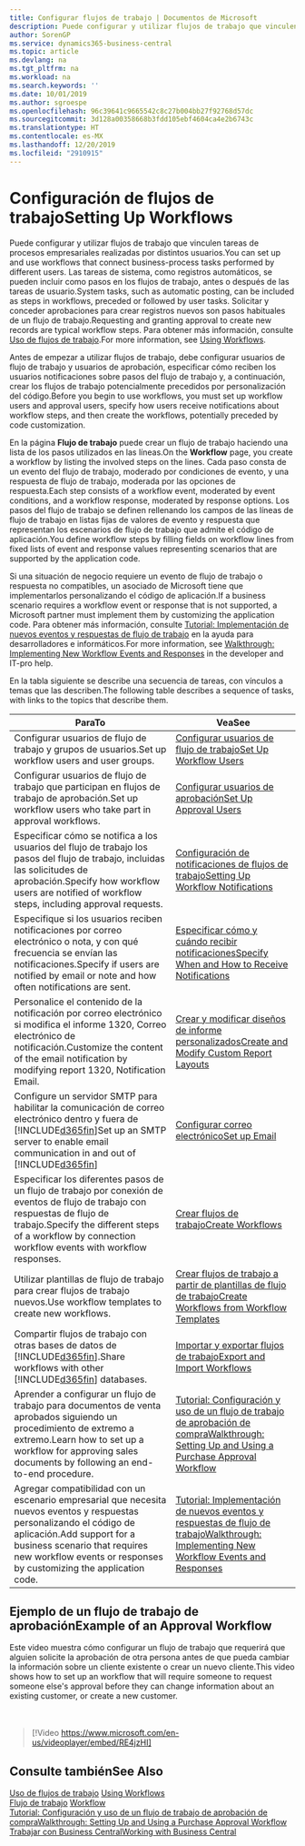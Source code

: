 ```yaml
---
title: Configurar flujos de trabajo | Documentos de Microsoft
description: Puede configurar y utilizar flujos de trabajo que vinculen tareas de procesos empresariales realizadas por distintos usuarios. Las tareas de sistema, como registros automáticos, se pueden incluir como pasos en los flujos de trabajo, antes o después de las tareas de usuario. Solicitar y conceder aprobaciones para crear registros nuevos son pasos habituales de un flujo de trabajo.
author: SorenGP
ms.service: dynamics365-business-central
ms.topic: article
ms.devlang: na
ms.tgt_pltfrm: na
ms.workload: na
ms.search.keywords: ''
ms.date: 10/01/2019
ms.author: sgroespe
ms.openlocfilehash: 96c39641c9665542c8c27b004bb27f92768d57dc
ms.sourcegitcommit: 3d128a00358668b3fdd105ebf4604ca4e2b6743c
ms.translationtype: HT
ms.contentlocale: es-MX
ms.lasthandoff: 12/20/2019
ms.locfileid: "2910915"
---
```

# <a name="setting-up-workflows"></a><span data-ttu-id="53dbb-105">Configuración de flujos de trabajo</span><span class="sxs-lookup"><span data-stu-id="53dbb-105">Setting Up Workflows</span></span>
<span data-ttu-id="53dbb-106">Puede configurar y utilizar flujos de trabajo que vinculen tareas de procesos empresariales realizadas por distintos usuarios.</span><span class="sxs-lookup"><span data-stu-id="53dbb-106">You can set up and use workflows that connect business-process tasks performed by different users.</span></span> <span data-ttu-id="53dbb-107">Las tareas de sistema, como registros automáticos, se pueden incluir como pasos en los flujos de trabajo, antes o después de las tareas de usuario.</span><span class="sxs-lookup"><span data-stu-id="53dbb-107">System tasks, such as automatic posting, can be included as steps in workflows, preceded or followed by user tasks.</span></span> <span data-ttu-id="53dbb-108">Solicitar y conceder aprobaciones para crear registros nuevos son pasos habituales de un flujo de trabajo.</span><span class="sxs-lookup"><span data-stu-id="53dbb-108">Requesting and granting approval to create new records are typical workflow steps.</span></span> <span data-ttu-id="53dbb-109">Para obtener más información, consulte [Uso de flujos de trabajo](across-use-workflows.md).</span><span class="sxs-lookup"><span data-stu-id="53dbb-109">For more information, see [Using Workflows](across-use-workflows.md).</span></span>  

 <span data-ttu-id="53dbb-110">Antes de empezar a utilizar flujos de trabajo, debe configurar usuarios de flujo de trabajo y usuarios de aprobación, especificar cómo reciben los usuarios notificaciones sobre pasos del flujo de trabajo y, a continuación, crear los flujos de trabajo potencialmente precedidos por personalización del código.</span><span class="sxs-lookup"><span data-stu-id="53dbb-110">Before you begin to use workflows, you must set up workflow users and approval users, specify how users receive notifications about workflow steps, and then create the workflows, potentially preceded by code customization.</span></span>  

 <span data-ttu-id="53dbb-111">En la página **Flujo de trabajo** puede crear un flujo de trabajo haciendo una lista de los pasos utilizados en las líneas.</span><span class="sxs-lookup"><span data-stu-id="53dbb-111">On the **Workflow** page, you create a workflow by listing the involved steps on the lines.</span></span> <span data-ttu-id="53dbb-112">Cada paso consta de un evento del flujo de trabajo, moderado por condiciones de evento, y una respuesta de flujo de trabajo, moderada por las opciones de respuesta.</span><span class="sxs-lookup"><span data-stu-id="53dbb-112">Each step consists of a workflow event, moderated by event conditions, and a workflow response, moderated by response options.</span></span> <span data-ttu-id="53dbb-113">Los pasos del flujo de trabajo se definen rellenando los campos de las líneas de flujo de trabajo en listas fijas de valores de evento y respuesta que representan los escenarios de flujo de trabajo que admite el código de aplicación.</span><span class="sxs-lookup"><span data-stu-id="53dbb-113">You define workflow steps by filling fields on workflow lines from fixed lists of event and response values representing scenarios that are supported by the application code.</span></span>  

 <span data-ttu-id="53dbb-114">Si una situación de negocio requiere un evento de flujo de trabajo o respuesta no compatibles, un asociado de Microsoft tiene que implementarlos personalizando el código de aplicación.</span><span class="sxs-lookup"><span data-stu-id="53dbb-114">If a business scenario requires a workflow event or response that is not supported, a Microsoft partner must implement them by customizing the application code.</span></span> <span data-ttu-id="53dbb-115">Para obtener más información, consulte [Tutorial: Implementación de nuevos eventos y respuestas de flujo de trabajo](/dynamics-nav/Walkthrough--Implementing-New-Workflow-Events-and-Responses) en la ayuda para desarrolladores e informáticos.</span><span class="sxs-lookup"><span data-stu-id="53dbb-115">For more information, see [Walkthrough: Implementing New Workflow Events and Responses](/dynamics-nav/Walkthrough--Implementing-New-Workflow-Events-and-Responses) in the developer and IT-pro help.</span></span>

 <span data-ttu-id="53dbb-116">En la tabla siguiente se describe una secuencia de tareas, con vínculos a temas que las describen.</span><span class="sxs-lookup"><span data-stu-id="53dbb-116">The following table describes a sequence of tasks, with links to the topics that describe them.</span></span>  

|<span data-ttu-id="53dbb-117">**Para**</span><span class="sxs-lookup"><span data-stu-id="53dbb-117">**To**</span></span>|<span data-ttu-id="53dbb-118">**Vea**</span><span class="sxs-lookup"><span data-stu-id="53dbb-118">**See**</span></span>|  
|------------|-------------|  
|<span data-ttu-id="53dbb-119">Configurar usuarios de flujo de trabajo y grupos de usuarios.</span><span class="sxs-lookup"><span data-stu-id="53dbb-119">Set up workflow users and user groups.</span></span>|[<span data-ttu-id="53dbb-120">Configurar usuarios de flujo de trabajo</span><span class="sxs-lookup"><span data-stu-id="53dbb-120">Set Up Workflow Users</span></span>](across-how-to-set-up-workflow-users.md)|  
|<span data-ttu-id="53dbb-121">Configurar usuarios de flujo de trabajo que participan en flujos de trabajo de aprobación.</span><span class="sxs-lookup"><span data-stu-id="53dbb-121">Set up workflow users who take part in approval workflows.</span></span>|[<span data-ttu-id="53dbb-122">Configurar usuarios de aprobación</span><span class="sxs-lookup"><span data-stu-id="53dbb-122">Set Up Approval Users</span></span>](across-how-to-set-up-approval-users.md)|  
|<span data-ttu-id="53dbb-123">Especificar cómo se notifica a los usuarios del flujo de trabajo los pasos del flujo de trabajo, incluidas las solicitudes de aprobación.</span><span class="sxs-lookup"><span data-stu-id="53dbb-123">Specify how workflow users are notified of workflow steps, including approval requests.</span></span>|[<span data-ttu-id="53dbb-124">Configuración de notificaciones de flujos de trabajo</span><span class="sxs-lookup"><span data-stu-id="53dbb-124">Setting Up Workflow Notifications</span></span>](across-setting-up-workflow-notifications.md)|  
|<span data-ttu-id="53dbb-125">Especifique si los usuarios reciben notificaciones por correo electrónico o nota, y con qué frecuencia se envían las notificaciones.</span><span class="sxs-lookup"><span data-stu-id="53dbb-125">Specify if users are notified by email or note and how often notifications are sent.</span></span>|[<span data-ttu-id="53dbb-126">Especificar cómo y cuándo recibir notificaciones</span><span class="sxs-lookup"><span data-stu-id="53dbb-126">Specify When and How to Receive Notifications</span></span>](across-how-to-specify-when-and-how-to-receive-notifications.md)|  
|<span data-ttu-id="53dbb-127">Personalice el contenido de la notificación por correo electrónico si modifica el informe 1320, Correo electrónico de notificación.</span><span class="sxs-lookup"><span data-stu-id="53dbb-127">Customize the content of the email notification by modifying report 1320, Notification Email.</span></span>|[<span data-ttu-id="53dbb-128">Crear y modificar diseños de informe personalizados</span><span class="sxs-lookup"><span data-stu-id="53dbb-128">Create and Modify Custom Report Layouts</span></span>](ui-how-create-custom-report-layout.md)|  
|<span data-ttu-id="53dbb-129">Configure un servidor SMTP para habilitar la comunicación de correo electrónico dentro y fuera de [!INCLUDE[d365fin](includes/d365fin_md.md)]</span><span class="sxs-lookup"><span data-stu-id="53dbb-129">Set up an SMTP server to enable email communication in and out of [!INCLUDE[d365fin](includes/d365fin_md.md)]</span></span>|[<span data-ttu-id="53dbb-130">Configurar correo electrónico</span><span class="sxs-lookup"><span data-stu-id="53dbb-130">Set up Email</span></span>](admin-how-setup-email.md)|
|<span data-ttu-id="53dbb-131">Especificar los diferentes pasos de un flujo de trabajo por conexión de eventos de flujo de trabajo con respuestas de flujo de trabajo.</span><span class="sxs-lookup"><span data-stu-id="53dbb-131">Specify the different steps of a workflow by connection workflow events with workflow responses.</span></span>|[<span data-ttu-id="53dbb-132">Crear flujos de trabajo</span><span class="sxs-lookup"><span data-stu-id="53dbb-132">Create Workflows</span></span>](across-how-to-create-workflows.md)|  
|<span data-ttu-id="53dbb-133">Utilizar plantillas de flujo de trabajo para crear flujos de trabajo nuevos.</span><span class="sxs-lookup"><span data-stu-id="53dbb-133">Use workflow templates to create new workflows.</span></span>|[<span data-ttu-id="53dbb-134">Crear flujos de trabajo a partir de plantillas de flujo de trabajo</span><span class="sxs-lookup"><span data-stu-id="53dbb-134">Create Workflows from Workflow Templates</span></span>](across-how-to-create-workflows-from-workflow-templates.md)|  
|<span data-ttu-id="53dbb-135">Compartir flujos de trabajo con otras bases de datos de [!INCLUDE[d365fin](includes/d365fin_md.md)].</span><span class="sxs-lookup"><span data-stu-id="53dbb-135">Share workflows with other [!INCLUDE[d365fin](includes/d365fin_md.md)] databases.</span></span>|[<span data-ttu-id="53dbb-136">Importar y exportar flujos de trabajo</span><span class="sxs-lookup"><span data-stu-id="53dbb-136">Export and Import Workflows</span></span>](across-how-to-export-and-import-workflows.md)|  
|<span data-ttu-id="53dbb-137">Aprender a configurar un flujo de trabajo para documentos de venta aprobados siguiendo un procedimiento de extremo a extremo.</span><span class="sxs-lookup"><span data-stu-id="53dbb-137">Learn how to set up a workflow for approving sales documents by following an end-to-end procedure.</span></span>|[<span data-ttu-id="53dbb-138">Tutorial: Configuración y uso de un flujo de trabajo de aprobación de compra</span><span class="sxs-lookup"><span data-stu-id="53dbb-138">Walkthrough: Setting Up and Using a Purchase Approval Workflow</span></span>](walkthrough-setting-up-and-using-a-purchase-approval-workflow.md)|  
|<span data-ttu-id="53dbb-139">Agregar compatibilidad con un escenario empresarial que necesita nuevos eventos y respuestas personalizando el código de aplicación.</span><span class="sxs-lookup"><span data-stu-id="53dbb-139">Add support for a business scenario that requires new workflow events or responses by customizing the application code.</span></span>|[<span data-ttu-id="53dbb-140">Tutorial: Implementación de nuevos eventos y respuestas de flujo de trabajo</span><span class="sxs-lookup"><span data-stu-id="53dbb-140">Walkthrough: Implementing New Workflow Events and Responses</span></span>](/dynamics-nav/Walkthrough--Implementing-New-Workflow-Events-and-Responses)|  

## <a name="example-of-an-approval-workflow"></a><span data-ttu-id="53dbb-141">Ejemplo de un flujo de trabajo de aprobación</span><span class="sxs-lookup"><span data-stu-id="53dbb-141">Example of an Approval Workflow</span></span>
<span data-ttu-id="53dbb-142">Este video muestra cómo configurar un flujo de trabajo que requerirá que alguien solicite la aprobación de otra persona antes de que pueda cambiar la información sobre un cliente existente o crear un nuevo cliente.</span><span class="sxs-lookup"><span data-stu-id="53dbb-142">This video shows how to set up an workflow that will require someone to request someone else's approval before they can change information about an existing customer, or create a new customer.</span></span>  
<br><br>  

> [!Video https://www.microsoft.com/en-us/videoplayer/embed/RE4jzHI]

## <a name="see-also"></a><span data-ttu-id="53dbb-143">Consulte también</span><span class="sxs-lookup"><span data-stu-id="53dbb-143">See Also</span></span>  
 <span data-ttu-id="53dbb-144">[Uso de flujos de trabajo](across-use-workflows.md) </span><span class="sxs-lookup"><span data-stu-id="53dbb-144">[Using Workflows](across-use-workflows.md) </span></span>  
 <span data-ttu-id="53dbb-145">[Flujo de trabajo](across-workflow.md) </span><span class="sxs-lookup"><span data-stu-id="53dbb-145">[Workflow](across-workflow.md) </span></span>  
 [<span data-ttu-id="53dbb-146">Tutorial: Configuración y uso de un flujo de trabajo de aprobación de compra</span><span class="sxs-lookup"><span data-stu-id="53dbb-146">Walkthrough: Setting Up and Using a Purchase Approval Workflow</span></span>](walkthrough-setting-up-and-using-a-purchase-approval-workflow.md)  
 [<span data-ttu-id="53dbb-147">Trabajar con Business Central</span><span class="sxs-lookup"><span data-stu-id="53dbb-147">Working with Business Central</span></span>](ui-work-product.md)
